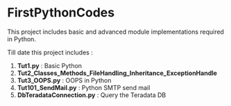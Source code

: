 # FirstPythonCodes

This project includes basic and advanced module implementations required in Python.

Till date this project includes :
1. **Tut1.py** : Basic Python 
2. **Tut2_Classes_Methods_FileHandling_Inheritance_ExceptionHandle**
3. **Tut3_OOPS.py** : OOPS in Python
4. **Tut101_SendMail.py** : Python SMTP send mail
5. **DbTeradataConnection.py** : Query the Teradata DB
